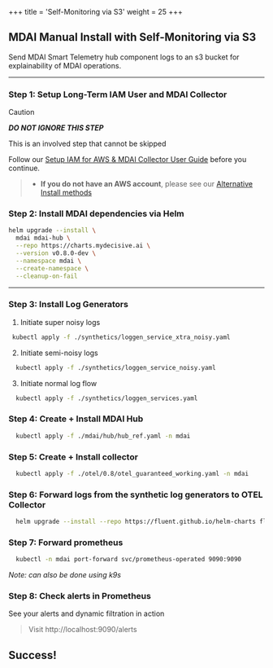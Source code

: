 +++
title = 'Self-Monitoring via S3'
weight = 25
+++

## MDAI Manual Install with Self-Monitoring via S3

Send MDAI Smart Telemetry hub component logs to an s3 bucket for explainability of MDAI operations.

---

### Step 1: Setup Long-Term IAM User and MDAI Collector

>[!CAUTION]
>
>***DO NOT IGNORE THIS STEP***
>
>This is an involved step that cannot be skipped

Follow our [Setup IAM for AWS & MDAI Collector User Guide](../quickstart/setup_iam_longterm_user_s3) before you continue.

> * **If you do not have an AWS account**, please see our [Alternative Install methods](without-self-monitoring)

### Step 2: Install MDAI dependencies via Helm

```sh
helm upgrade --install \
  mdai mdai-hub \
  --repo https://charts.mydecisive.ai \
  --version v0.8.0-dev \
  --namespace mdai \
  --create-namespace \
  --cleanup-on-fail
```
---

### Step 3: Install Log Generators

1. Initiate super noisy logs
```sh
 kubectl apply -f ./synthetics/loggen_service_xtra_noisy.yaml
```

2. Initiate semi-noisy logs
```sh
  kubectl apply -f ./synthetics/loggen_service_noisy.yaml
```

3. Initiate normal log flow
```sh
  kubectl apply -f ./synthetics/loggen_services.yaml
```

### Step 4: Create + Install MDAI Hub
```sh
  kubectl apply -f ./mdai/hub/hub_ref.yaml -n mdai
```

### Step 5: Create + Install collector
```sh
  kubectl apply -f ./otel/0.8/otel_guaranteed_working.yaml -n mdai
```

### Step 6: Forward logs from the synthetic log generators to OTEL Collector
```sh
  helm upgrade --install --repo https://fluent.github.io/helm-charts fluent fluentd -f ./synthetics/loggen_fluent_config.yaml
```

### Step 7: Forward prometheus

```sh
  kubectl -n mdai port-forward svc/prometheus-operated 9090:9090
```
*Note: can also be done using k9s*

### Step 8: Check alerts in Prometheus

See your alerts and dynamic filtration in action

> Visit http://localhost:9090/alerts

## Success!